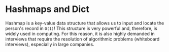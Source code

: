# Hashmaps and Dict

Hashmap is a key-value data structure that allows us to input and locate the person's record in `O(1)`! This structure is very powerful and, therefore, is widely used in computing. For this reason, it is also highly demanded in interviews that require the resolution of algorithmic problems (whiteboard interviews), especially in large companies.